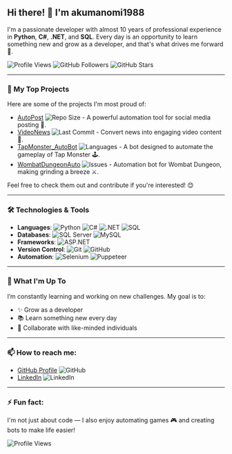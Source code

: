 ## Hi there! 👋 I'm akumanomi1988

I'm a passionate developer with almost 10 years of professional experience in **Python**, **C#**, **.NET**, and **SQL**. Every day is an opportunity to learn something new and grow as a developer, and that's what drives me forward 🚀.

![Profile Views](https://komarev.com/ghpvc/?username=akumanomi1988&color=brightgreen)
![GitHub Followers](https://img.shields.io/github/followers/akumanomi1988?label=Followers&style=social)
![GitHub Stars](https://img.shields.io/github/stars/akumanomi1988?label=Stars&style=social)

---

### 🚀 My Top Projects
Here are some of the projects I'm most proud of:

- [AutoPost](https://github.com/akumanomi1988/AutoPost) ![Repo Size](https://img.shields.io/github/repo-size/akumanomi1988/AutoPost?color=blue) - A powerful automation tool for social media posting 📱.
- [VideoNews](https://github.com/akumanomi1988/VideoNews) ![Last Commit](https://img.shields.io/github/last-commit/akumanomi1988/VideoNews?color=yellow) - Convert news into engaging video content 🎥.
- [TapMonster_AutoBot](https://github.com/akumanomi1988/TapMonster_AutoBot) ![Languages](https://img.shields.io/github/languages/top/akumanomi1988/TapMonster_AutoBot?color=orange) - A bot designed to automate the gameplay of Tap Monster 🕹️.
- [WombatDungeonAuto](https://github.com/akumanomi1988/WombatDungeonAuto) ![Issues](https://img.shields.io/github/issues/akumanomi1988/WombatDungeonAuto?color=red) - Automation bot for Wombat Dungeon, making grinding a breeze ⚔️.

Feel free to check them out and contribute if you're interested! 😊

---

### 🛠️ Technologies & Tools

- **Languages**: ![Python](https://img.shields.io/badge/-Python-3776AB?logo=python&logoColor=white&style=flat) ![C#](https://img.shields.io/badge/-C%23-239120?logo=c-sharp&logoColor=white&style=flat) ![.NET](https://img.shields.io/badge/-.NET-512BD4?logo=dotnet&logoColor=white&style=flat) ![SQL](https://img.shields.io/badge/-SQL-003B57?logo=databricks&logoColor=white&style=flat)
- **Databases**: ![SQL Server](https://img.shields.io/badge/-SQL%20Server-CC2927?logo=microsoft-sql-server&logoColor=white&style=flat) ![MySQL](https://img.shields.io/badge/-MySQL-4479A1?logo=mysql&logoColor=white&style=flat)
- **Frameworks**: ![ASP.NET](https://img.shields.io/badge/-ASP.NET-512BD4?logo=dotnet&logoColor=white&style=flat) 
- **Version Control**: ![Git](https://img.shields.io/badge/-Git-F05032?logo=git&logoColor=white&style=flat) ![GitHub](https://img.shields.io/badge/-GitHub-181717?logo=github&logoColor=white&style=flat)
- **Automation**: ![Selenium](https://img.shields.io/badge/-Selenium-43B02A?logo=selenium&logoColor=white&style=flat) ![Puppeteer](https://img.shields.io/badge/-Puppeteer-40B5A4?logo=puppeteer&logoColor=white&style=flat)

---

### 🌱 What I'm Up To

I’m constantly learning and working on new challenges. My goal is to:

- ✨ Grow as a developer
- 📚 Learn something new every day
- 🤝 Collaborate with like-minded individuals

---

### 📫 How to reach me:
- [GitHub Profile](https://github.com/akumanomi1988) ![GitHub](https://img.shields.io/badge/-GitHub-181717?logo=github&logoColor=white&style=flat)
- [LinkedIn]([https://www.linkedin.com/your-link-here](https://www.linkedin.com/in/diego-mozota-campillo-3a8131269/)) ![LinkedIn](https://img.shields.io/badge/-LinkedIn-0077B5?logo=linkedin&logoColor=white&style=flat)

---

### ⚡ Fun fact:
I'm not just about code — I also enjoy automating games 🎮 and creating bots to make life easier!

![Profile Views](https://komarev.com/ghpvc/?username=akumanomi1988&color=brightgreen)
